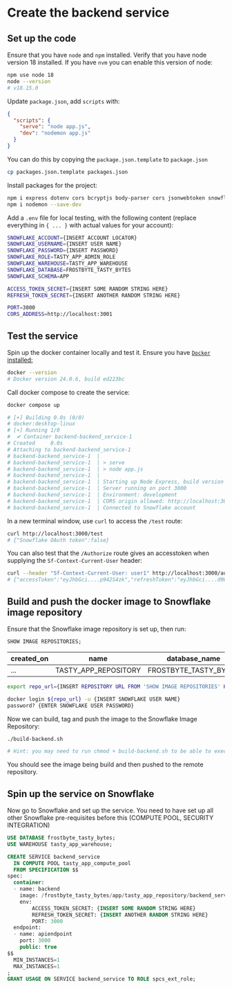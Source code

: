 # Create the backend service

## Set up the code
Ensure that you have `node` and `npm` installed. Verify that you have node version 18 installed. If you have `nvm` you can enable this version of node:
````bash
npm use node 18
node --version
# v18.15.0
````

Update `package.json`, add `scripts` with:
````json
{
  "scripts": {
    "serve": "node app.js",
    "dev": "nodemon app.js"
  }
}
````
You can do this by copying the `package.json.template` to `package.json`
````bash
cp packages.json.template packages.json
````

Install packages for the project:
````bash
npm i express dotenv cors bcryptjs body-parser cors jsonwebtoken snowflake-sdk --save
npm i nodemon --save-dev
````


Add a `.env` file for local testing, with the following content (replace everything in `{ ... }` with actual values for your account):
````bash
SNOWFLAKE_ACCOUNT={INSERT ACCOUNT LOCATOR}
SNOWFLAKE_USERNAME={INSERT USER NAME}
SNOWFLAKE_PASSWORD={INSERT PASSWORD}
SNOWFLAKE_ROLE=TASTY_APP_ADMIN_ROLE
SNOWFLAKE_WAREHOUSE=TASTY_APP_WAREHOUSE
SNOWFLAKE_DATABASE=FROSTBYTE_TASTY_BYTES
SNOWFLAKE_SCHEMA=APP

ACCESS_TOKEN_SECRET={INSERT SOME RANDOM STRING HERE}
REFRESH_TOKEN_SECRET={INSERT ANOTHER RANDOM STRING HERE}

PORT=3000
CORS_ADDRESS=http://localhost:3001
````

## Test the service

Spin up the docker container locally and test it. Ensure you have [`Docker` installed:](https://www.docker.com/products/docker-desktop/)
````bash
docker --version
# Docker version 24.0.6, build ed223bc
````

Call docker compose to create the service:
````bash
docker compose up

# [+] Building 0.0s (0/0)
# docker:desktop-linux
# [+] Running 1/0
#  ✔ Container backend-backend_service-1
# Created     0.0s 
# Attaching to backend-backend_service-1
# backend-backend_service-1  | 
# backend-backend_service-1  | > serve
# backend-backend_service-1  | > node app.js
# backend-backend_service-1  | 
# backend-backend_service-1  | Starting up Node Express, build version 00013
# backend-backend_service-1  | Server running on port 3000
# backend-backend_service-1  | Environment: development
# backend-backend_service-1  | CORS origin allowed: http://localhost:3001
# backend-backend_service-1  | Connected to Snowflake account
````

In a new terminal window, use `curl` to access the `/test` route:
````bash
curl http://localhost:3000/test
# {"Snowflake OAuth token":false}
````

You can also test that the `/Authorize` route gives an accesstoken when supplying the `Sf-Context-Current-User` header:
```bash
curl --header "Sf-Context-Current-User: user1" http://localhost:3000/authorize
# {"accessToken":"eyJhbGci....p942S4zk","refreshToken":"eyJhbGci....d9WjPyiTsVu6-VA"} 
```

## Build and push the docker image to Snowflake image repository

Ensure that the Snowflake image repository is set up, then run:
```sql
SHOW IMAGE REPOSITORIES;
```
| created_on | name | database_name | schema_name | repository_url | owner | owner_role_type | comment |
|---|---|---|---|---|---|---|---|
| ... | TASTY_APP_REPOSITORY | FROSTBYTE_TASTY_BYTES | APP | _account_name_.registry.snowflakecomputing.com/frostbyte_tasty_bytes/app/tasty_app_repository | TASTY_APP_ADMIN_ROLE | ROLE	

````bash
export repo_url={INSERT REPOSITORY URL FROM 'SHOW IMAGE REPOSITORIES' HERE}

docker login ${repo_url} -u {INSERT SNOWFLAKE USER NAME}
password? {ENTER SNOWFLAKE USER PASSWORD}
````

Now we can build, tag and push the image to the Snowflake Image Repository:
````bash
./build-backend.sh

# Hint: you may need to run chmod + build-backend.sh to be able to execute the script
````
You should see the image being build and then pushed to the remote repository. 


## Spin up the service on Snowflake

Now go to Snowflake and set up the service. You need to have set up all other Snowflake pre-requisites before this (COMPUTE POOL, SECURITY INTEGRATION)
```sql
USE DATABASE frostbyte_tasty_bytes;
USE WAREHOUSE tasty_app_warehouse;

CREATE SERVICE backend_service
  IN COMPUTE POOL tasty_app_compute_pool
  FROM SPECIFICATION $$
spec:
  container:
  - name: backend
    image: /frostbyte_tasty_bytes/app/tasty_app_repository/backend_service_image:tutorial
    env:
        ACCESS_TOKEN_SECRET: {INSERT SOME RANDOM STRING HERE}
        REFRESH_TOKEN_SECRET: {INSERT ANOTHER RANDOM STRING HERE}
        PORT: 3000
  endpoint:
  - name: apiendpoint
    port: 3000
    public: true
$$
  MIN_INSTANCES=1
  MAX_INSTANCES=1
;
GRANT USAGE ON SERVICE backend_service TO ROLE spcs_ext_role;
```

